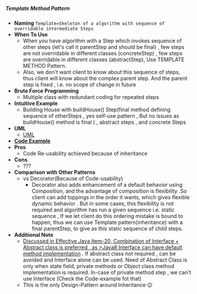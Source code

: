 ##### Template Method Pattern
- **Naming** `Template=Skeleton of a algorithm with sequence of overridable intermediate Steps`
- **When To Use**
    - When you have algorithm with a Step which invokes sequence of other steps (let's call it parentStep and should be final)
    , few steps are not overridable in different classes (concreteStep)
    , few steps are overridable in different classes (abstractStep),
    Use TEMPLATE METHOD Pattern.
    - Also, we don't want client to know about this sequence of steps, thus client will know about the complex parent step. And the parent step is fixed , i.e. no scope of change in future
- **Brute Force Programming**
    - Multiple class with redundant coding for repeated steps 
- **Intuitive Example**
    - Building House with buildHouse() Step(final method defining sequence of otherSteps , yes self-use pattern , But no issues as buildHouse() method is final ) ,  abstract steps , and concrete Steps
- **UML**
    - [UML](UML.puml)
- [**Code Example**](https://www.journaldev.com/1763/template-method-design-pattern-in-java#template-method-abstract-class)
- **Pros** 
    - Code Re-usability achieved because of inheritance
- **Cons**
    - ???
- **Comparison with Other Patterns**
    - vs Decorator(Because of Code-usability)
        - Decorator also adds enhancement of a default behavior using Composition, and the advantage of composition is flexibility .So client can add toppings in the order it wants, which gives flexible dynamic behavior .
        But in some cases, this flexibility is not required and algorithm has run a given sequence i.e. static sequence , If we let client do this ordering mistake is bound to happen, thus we can use Template pattern(inheritance) with a final parentStep, to give as this static sequence of child steps.   
- **Additional Note**
    - [Discussed in Effective Java Item-20, Combination of Interface + Abstract class is preferred , as >Java8 Interface can have default method implementation](https://github.com/pintub/EffectiveJava-Summary/blob/master/EffectiveJavaSummary/ClassesAndInterfaces.todo) . If abstract class not required , can be avoided and Interface alone can be used. Need of Abstract Class is only when state field, private methods or Object class method implementation is required. In-case of private method step , we can't use Interface (Check the Code-example fot that) 
    - This is the only Design-Pattern around Inheritance :wink:

